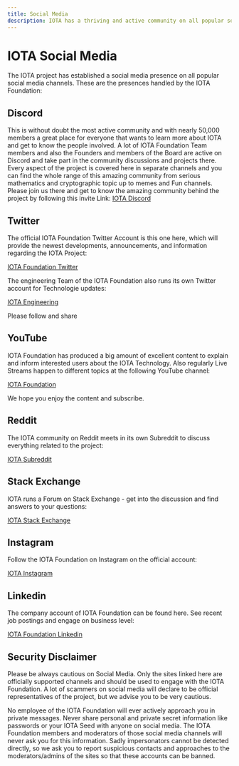 ```yaml
---
title: Social Media
description: IOTA has a thriving and active community on all popular social media applications. Find the IOTA Foundation and the community here.
---
```



# IOTA Social Media

The IOTA project has established a social media presence on all popular social media channels. These are the presences handled by the IOTA Foundation:

## Discord

This is without doubt the most active community and with nearly 50,000 members a great place for everyone that wants to learn more about IOTA and get to know the people involved. A lot of IOTA Foundation Team members and also the Founders and members of the Board are active on Discord and take part in the community discussions and projects there. Every aspect of the project is covered here in separate channels and you can find the whole range of this amazing community from serious mathematics and cryptographic topic up to memes and Fun channels. 
Please join us there and get to know the amazing community behind the project by following this invite Link:
[IOTA Discord](https://discord.iota.org)
 

## Twitter

The official IOTA Foundation Twitter Account is this one here, which will provide the newest developments, announcements, and information regarding the IOTA Project:

[IOTA Foundation Twitter](https://twitter.com/iota)

The engineering Team of the IOTA Foundation also runs its own Twitter account for Technologie updates:

[IOTA Engineering](https://twitter.com/iota_dev)


Please follow and share

## YouTube

IOTA Foundation has produced a big amount of excellent content to explain and inform interested users about the IOTA Technology. Also regularly Live Streams happen to different topics at the following YouTube channel:

[IOTA Foundation](https://www.youtube.com/c/iotafoundation)

We hope you enjoy the content and subscribe.

## Reddit

The IOTA community on Reddit meets in its own Subreddit to discuss everything related to the project:

[IOTA Subreddit](https://www.reddit.com/r/Iota/)

## Stack Exchange

IOTA runs a Forum on Stack Exchange - get into the discussion and find answers to your questions:

[IOTA Stack Exchange](https://iota.stackexchange.com/)


## Instagram

Follow the IOTA Foundation on Instagram on the official account:

[IOTA Instagram](https://www.instagram.com/iotafoundation)

## Linkedin

The company account of IOTA Foundation can be found here. See recent job postings and engage on business level:

[IOTA Foundation Linkedin](https://www.linkedin.com/company/iotafoundation/)


## Security Disclaimer

Please be always cautious on Social Media. Only the sites linked here are officially supported channels and  should be used to engage with the IOTA Foundation. A lot of scammers on social media will declare to be official representatives of the project, but we advise you to be very cautious. 

No employee of the IOTA Foundation will ever actively approach you in private messages. Never share personal and private secret information like passwords or your IOTA Seed with anyone on social media. The IOTA Foundation members and moderators of those social media channels will never ask you for this information. Sadly impersonators cannot be detected directly, so we ask you to report suspicious contacts and approaches to the moderators/admins of the sites so that these accounts can be banned.
